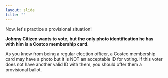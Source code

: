 ```yaml
---
layout: slide
title: ""
---
```


Now, let's practice a provisional situation!

**Johnny Citizen wants to vote, but the only photo identification he has with him is a Costco membership card.**

As you know from being a regular election officer, a Costco membership card may have a photo but it is NOT an acceptable ID for voting. If this voter does not have another valid ID with them, you should offer them a provisional ballot.